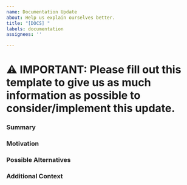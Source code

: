 ```yaml
---
name: Documentation Update
about: Help us explain ourselves better.
title: "[DOCS] "
labels: documentation
assignees: ''

---
```


# ⚠️ IMPORTANT: Please fill out this template to give us as much information as possible to consider/implement this update.

### Summary

<!-- One paragraph explanation of the feature. -->

### Motivation

<!-- Why are we doing this? What use cases does it support? What is the expected outcome? -->

### Possible Alternatives

<!-- A clear and concise description of the alternative solutions you've considered. Be sure to explain why the current documentation isn't suitable for this feature. -->

### Additional Context

<!-- Add any other context or screenshots about the documentation update here. -->
